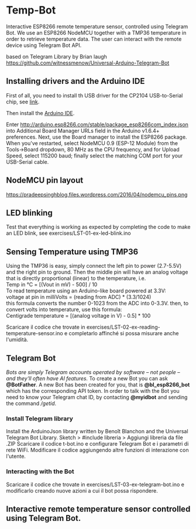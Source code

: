 # Temp-Bot
Interactive ESP8266 remote temperature sensor, controlled using Telegram Bot.
We use an ESP8266 NodeMCU together with a TMP36 temperature in order to retrieve temperature data.
The user can interact with the remote device using Telegram Bot API.

based on Telegram Library by Brian laugh
https://github.com/witnessmenow/Universal-Arduino-Telegram-Bot

## Installing drivers and the Arduino IDE
First of all, you need to install th USB driver for the CP2104 USB-to-Serial chip,
see [link](https://www.silabs.com/products/mcu/Pages/USBtoUARTBridgeVCPDrivers.aspx).

Then install the [Arduino IDE](http://www.arduino.cc/en/Main/Software).

Enter http://arduino.esp8266.com/stable/package_esp8266com_index.json into Additional Board Manager URLs field in the Arduino v1.6.4+ preferences.
Next, use the Board manager to install the ESP8266 package.
When you've restarted, select NodeMCU 0.9 (ESP-12 Module) from the Tools->Board dropdown, 80 MHz as the CPU frequency, and for Upload Speed, select 115200 baud; finally select the matching COM port for your  USB-Serial cable.

## NodeMCU pin layout
https://pradeepsinghblog.files.wordpress.com/2016/04/nodemcu_pins.png

## LED blinking
Test that everything is working as expected by completing the code to make an LED blink, see exercises/LST-01-ex-led-blink.ino

## Sensing Temperature using TMP36
Using the TMP36 is easy, simply connect the left pin to power (2.7-5.5V) and the right pin to ground. Then the middle pin will have an analog voltage that is directly proportional (linear) to the temperature, i.e.  
Temp in °C = [(Vout in mV) - 500] / 10  
To read temperature using an Arduino-like board powered at 3.3V:  
voltage at pin in milliVolts = (reading from ADC) * (3.3/1024)  
this formula converts the number 0-1023 from the ADC into 0-3.3V.
then, to convert volts into temperature, use this formula:  
Centigrade temperature = [(analog voltage in V) - 0.5] * 100

Scaricare il codice che trovate in exercises/LST-02-ex-reading-temperature-sensor.ino e completarlo affinché si possa misurare anche l'umidità.

## Telegram Bot
_Bots are simply Telegram accounts operated by software – not people – and they'll often have AI features._
To create a new Bot you can ask __\@BotFather__. A new Bot has been created for you, that is __\@bl_esp8266_bot__ which has the corresponding API token.
In order to talk with the Bot you need to know your Telegram chat ID, by contacting __\@myidbot__ and sending the command _/getid_.

### Install Telegram library
Install the ArduinoJson library written by Benoît Blanchon and the Universal Telegram Bot Library.
Sketch > #include libreria > Aggiungi libreria da file .ZIP
Scaricare il codice t-bot.ino e configurare Telegram Bot e i parametri di rete WiFi.
Modificare il codice aggiungendo altre funzioni di interazione con l'utente.

### Interacting with the Bot
Scaricare il codice che trovate in
exercises/LST-03-ex-telegram-bot.ino
e modificarlo creando nuove azioni a cui il bot possa rispondere.

## Interactive remote temperature sensor controlled using Telegram Bot.
